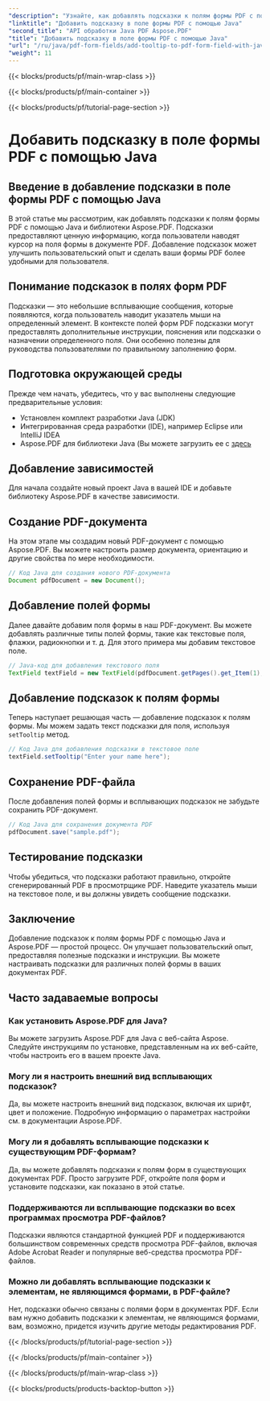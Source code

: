 ```yaml
---
"description": "Узнайте, как добавлять подсказки к полям формы PDF с помощью Java. Пошаговое руководство с использованием Aspose.PDF для Java API."
"linktitle": "Добавить подсказку в поле формы PDF с помощью Java"
"second_title": "API обработки Java PDF Aspose.PDF"
"title": "Добавить подсказку в поле формы PDF с помощью Java"
"url": "/ru/java/pdf-form-fields/add-tooltip-to-pdf-form-field-with-java/"
"weight": 11
---
```


{{< blocks/products/pf/main-wrap-class >}}

{{< blocks/products/pf/main-container >}}

{{< blocks/products/pf/tutorial-page-section >}}

# Добавить подсказку в поле формы PDF с помощью Java


## Введение в добавление подсказки в поле формы PDF с помощью Java

В этой статье мы рассмотрим, как добавлять подсказки к полям формы PDF с помощью Java и библиотеки Aspose.PDF. Подсказки предоставляют ценную информацию, когда пользователи наводят курсор на поля формы в документе PDF. Добавление подсказок может улучшить пользовательский опыт и сделать ваши формы PDF более удобными для пользователя.

## Понимание подсказок в полях форм PDF

Подсказки — это небольшие всплывающие сообщения, которые появляются, когда пользователь наводит указатель мыши на определенный элемент. В контексте полей форм PDF подсказки могут предоставлять дополнительные инструкции, пояснения или подсказки о назначении определенного поля. Они особенно полезны для руководства пользователями по правильному заполнению форм.

## Подготовка окружающей среды

Прежде чем начать, убедитесь, что у вас выполнены следующие предварительные условия:

- Установлен комплект разработки Java (JDK)
- Интегрированная среда разработки (IDE), например Eclipse или IntelliJ IDEA
- Aspose.PDF для библиотеки Java (Вы можете загрузить ее с [здесь](https://releases.aspose.com/pdf/java/)

## Добавление зависимостей

Для начала создайте новый проект Java в вашей IDE и добавьте библиотеку Aspose.PDF в качестве зависимости.

## Создание PDF-документа

На этом этапе мы создадим новый PDF-документ с помощью Aspose.PDF. Вы можете настроить размер документа, ориентацию и другие свойства по мере необходимости.

```java
// Код Java для создания нового PDF-документа
Document pdfDocument = new Document();
```

## Добавление полей формы

Далее давайте добавим поля формы в наш PDF-документ. Вы можете добавлять различные типы полей формы, такие как текстовые поля, флажки, радиокнопки и т. д. Для этого примера мы добавим текстовое поле.

```java
// Java-код для добавления текстового поля
TextField textField = new TextField(pdfDocument.getPages().get_Item(1), new Rectangle(100, 100, 200, 30));
```

## Добавление подсказок к полям формы

Теперь наступает решающая часть — добавление подсказок к полям формы. Мы можем задать текст подсказки для поля, используя `setTooltip` метод.

```java
// Код Java для добавления подсказки в текстовое поле
textField.setTooltip("Enter your name here");
```

## Сохранение PDF-файла

После добавления полей формы и всплывающих подсказок не забудьте сохранить PDF-документ.

```java
// Код Java для сохранения документа PDF
pdfDocument.save("sample.pdf");
```

## Тестирование подсказки

Чтобы убедиться, что подсказки работают правильно, откройте сгенерированный PDF в просмотрщике PDF. Наведите указатель мыши на текстовое поле, и вы должны увидеть сообщение подсказки.

## Заключение

Добавление подсказок к полям формы PDF с помощью Java и Aspose.PDF — простой процесс. Он улучшает пользовательский опыт, предоставляя полезные подсказки и инструкции. Вы можете настраивать подсказки для различных полей формы в ваших документах PDF.

## Часто задаваемые вопросы

### Как установить Aspose.PDF для Java?

Вы можете загрузить Aspose.PDF для Java с веб-сайта Aspose. Следуйте инструкциям по установке, представленным на их веб-сайте, чтобы настроить его в вашем проекте Java.

### Могу ли я настроить внешний вид всплывающих подсказок?

Да, вы можете настроить внешний вид подсказок, включая их шрифт, цвет и положение. Подробную информацию о параметрах настройки см. в документации Aspose.PDF.

### Могу ли я добавлять всплывающие подсказки к существующим PDF-формам?

Да, вы можете добавлять подсказки к полям форм в существующих документах PDF. Просто загрузите PDF, откройте поля форм и установите подсказки, как показано в этой статье.

### Поддерживаются ли всплывающие подсказки во всех программах просмотра PDF-файлов?

Подсказки являются стандартной функцией PDF и поддерживаются большинством современных средств просмотра PDF-файлов, включая Adobe Acrobat Reader и популярные веб-средства просмотра PDF-файлов.

### Можно ли добавлять всплывающие подсказки к элементам, не являющимся формами, в PDF-файле?

Нет, подсказки обычно связаны с полями форм в документах PDF. Если вам нужно добавить подсказки к элементам, не являющимся формами, вам, возможно, придется изучить другие методы редактирования PDF.

{{< /blocks/products/pf/tutorial-page-section >}}

{{< /blocks/products/pf/main-container >}}

{{< /blocks/products/pf/main-wrap-class >}}

{{< blocks/products/products-backtop-button >}}